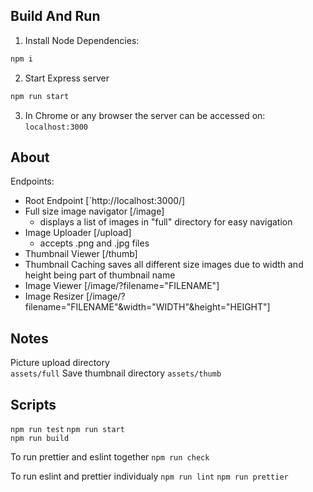  ## Build And Run 

1. Install Node Dependencies:  
 ```bash
 npm i
 ```

2. Start Express server  
```bash
npm run start
```

3. In Chrome or any browser the server can be accessed on:  
`localhost:3000`

## About
Endpoints:
- Root Endpoint [`http://localhost:3000/]
- Full size image navigator [/image]
    - displays a list of images in "full" directory for easy navigation
- Image Uploader [/upload]
    - accepts .png and .jpg files
- Thumbnail Viewer [/thumb]
- Thumbnail Caching saves all different size images due to width and height being part of thumbnail name
- Image Viewer [/image/?filename="FILENAME"]
- Image Resizer [/image/?filename="FILENAME"&width="WIDTH"&height="HEIGHT"]

## Notes
Picture upload directory  
`assets/full`
Save thumbnail directory
`assets/thumb`

## Scripts
`npm run test`
`npm run start`  
`npm run build`

To run prettier and eslint together 
`npm run check`

To run eslint and prettier individualy
`npm run lint`
`npm run prettier`





